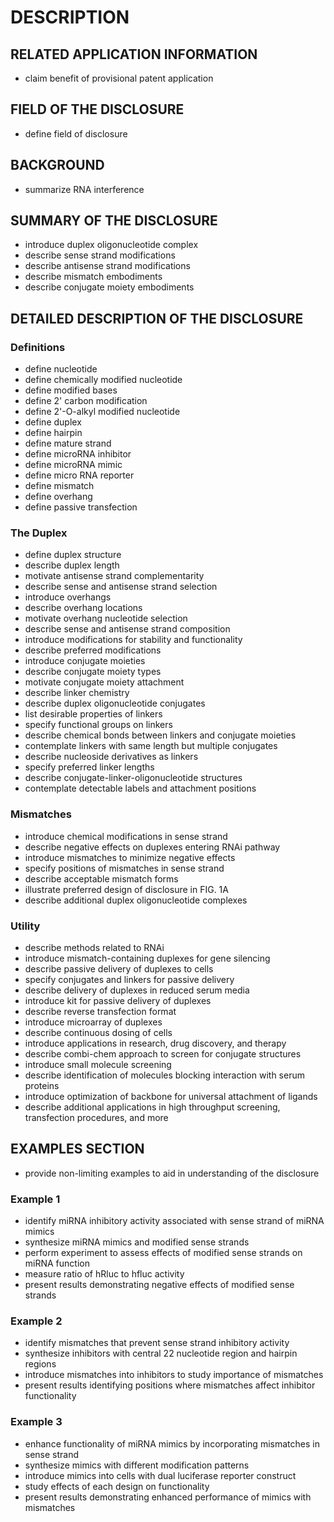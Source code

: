 # DESCRIPTION

## RELATED APPLICATION INFORMATION

- claim benefit of provisional patent application

## FIELD OF THE DISCLOSURE

- define field of disclosure

## BACKGROUND

- summarize RNA interference

## SUMMARY OF THE DISCLOSURE

- introduce duplex oligonucleotide complex
- describe sense strand modifications
- describe antisense strand modifications
- describe mismatch embodiments
- describe conjugate moiety embodiments

## DETAILED DESCRIPTION OF THE DISCLOSURE

### Definitions

- define nucleotide
- define chemically modified nucleotide
- define modified bases
- define 2' carbon modification
- define 2'-O-alkyl modified nucleotide
- define duplex
- define hairpin
- define mature strand
- define microRNA inhibitor
- define microRNA mimic
- define micro RNA reporter
- define mismatch
- define overhang
- define passive transfection

### The Duplex

- define duplex structure
- describe duplex length
- motivate antisense strand complementarity
- describe sense and antisense strand selection
- introduce overhangs
- describe overhang locations
- motivate overhang nucleotide selection
- describe sense and antisense strand composition
- introduce modifications for stability and functionality
- describe preferred modifications
- introduce conjugate moieties
- describe conjugate moiety types
- motivate conjugate moiety attachment
- describe linker chemistry
- describe duplex oligonucleotide conjugates
- list desirable properties of linkers
- specify functional groups on linkers
- describe chemical bonds between linkers and conjugate moieties
- contemplate linkers with same length but multiple conjugates
- describe nucleoside derivatives as linkers
- specify preferred linker lengths
- describe conjugate-linker-oligonucleotide structures
- contemplate detectable labels and attachment positions

### Mismatches

- introduce chemical modifications in sense strand
- describe negative effects on duplexes entering RNAi pathway
- introduce mismatches to minimize negative effects
- specify positions of mismatches in sense strand
- describe acceptable mismatch forms
- illustrate preferred design of disclosure in FIG. 1A
- describe additional duplex oligonucleotide complexes

### Utility

- describe methods related to RNAi
- introduce mismatch-containing duplexes for gene silencing
- describe passive delivery of duplexes to cells
- specify conjugates and linkers for passive delivery
- describe delivery of duplexes in reduced serum media
- introduce kit for passive delivery of duplexes
- describe reverse transfection format
- introduce microarray of duplexes
- describe continuous dosing of cells
- introduce applications in research, drug discovery, and therapy
- describe combi-chem approach to screen for conjugate structures
- introduce small molecule screening
- describe identification of molecules blocking interaction with serum proteins
- introduce optimization of backbone for universal attachment of ligands
- describe additional applications in high throughput screening, transfection procedures, and more

## EXAMPLES SECTION

- provide non-limiting examples to aid in understanding of the disclosure

### Example 1

- identify miRNA inhibitory activity associated with sense strand of miRNA mimics
- synthesize miRNA mimics and modified sense strands
- perform experiment to assess effects of modified sense strands on miRNA function
- measure ratio of hRluc to hfluc activity
- present results demonstrating negative effects of modified sense strands

### Example 2

- identify mismatches that prevent sense strand inhibitory activity
- synthesize inhibitors with central 22 nucleotide region and hairpin regions
- introduce mismatches into inhibitors to study importance of mismatches
- present results identifying positions where mismatches affect inhibitor functionality

### Example 3

- enhance functionality of miRNA mimics by incorporating mismatches in sense strand
- synthesize mimics with different modification patterns
- introduce mimics into cells with dual luciferase reporter construct
- study effects of each design on functionality
- present results demonstrating enhanced performance of mimics with mismatches

